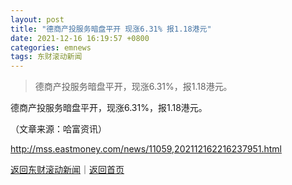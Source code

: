 ```yaml
---
layout: post
title: "德商产投服务暗盘平开 现涨6.31% 报1.18港元"
date: 2021-12-16 16:19:57 +0800
categories: emnews
tags: 东财滚动新闻
---
```

> 德商产投服务暗盘平开，现涨6.31%，报1.18港元。

<p>德商产投服务暗盘平开，现涨6.31%，报1.18港元。 </p><p class="em_media">（文章来源：哈富资讯）</p>

<http://mss.eastmoney.com/news/11059,202112162216237951.html>

[返回东财滚动新闻](//finews.withounder.com/emnews/)｜[返回首页](//finews.withounder.com/)